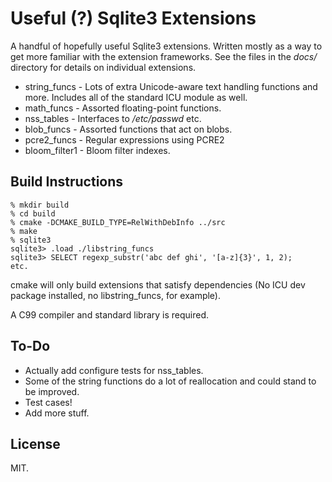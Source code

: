 Useful (?) Sqlite3 Extensions
=============================

A handful of hopefully useful Sqlite3 extensions. Written mostly as a
way to get more familiar with the extension frameworks. See the files
in the *docs/* directory for details on individual extensions.

* string_funcs - Lots of extra Unicode-aware text handling functions
  and more. Includes all of the standard ICU module as well.
* math_funcs - Assorted floating-point functions.
* nss_tables - Interfaces to */etc/passwd* etc.
* blob_funcs - Assorted functions that act on blobs.
* pcre2_funcs - Regular expressions using PCRE2
* bloom_filter1 - Bloom filter indexes.

Build Instructions
------------------

    % mkdir build
    % cd build
    % cmake -DCMAKE_BUILD_TYPE=RelWithDebInfo ../src
    % make
    % sqlite3
    sqlite3> .load ./libstring_funcs
    sqlite3> SELECT regexp_substr('abc def ghi', '[a-z]{3}', 1, 2);
    etc.

cmake will only build extensions that satisfy dependencies (No ICU dev
package installed, no libstring_funcs, for example).

A C99 compiler and standard library is required.

To-Do
-----

* Actually add configure tests for nss_tables.
* Some of the string functions do a lot of reallocation and could
  stand to be improved.
* Test cases!
* Add more stuff.

License
-------

MIT.
